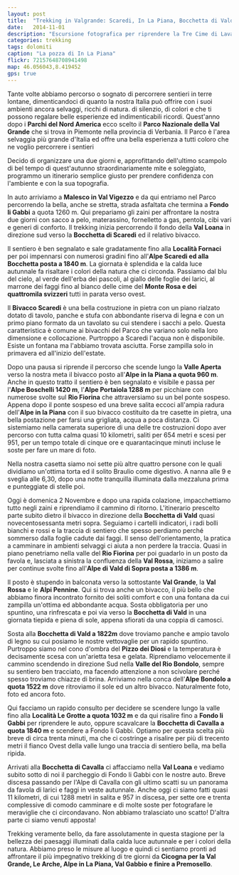 ```yaml
---
layout: post
title:  "Trekking in Valgrande: Scaredi, In La Piana, Bocchetta di Vald"
date:   2014-11-01
description: "Escursione fotografica per riprendere la Tre Cime di Lavaredo con dietro la via lattea, consigli e qualche informazione sulla tecnica di ripresa"
categories: trekking
tags: dolomiti
caption: "La pozza di In La Piana"
flickr: 72157648708941498
map: 46.056043,8.419452
gps: true
---
```



Tante volte abbiamo percorso o sognato di percorrere sentieri in terre lontane, dimenticandoci di 
quanto  la nostra Italia può offrire con i suoi ambienti ancora selvaggi, ricchi di natura. di silenzio, di colori e 
che ti possono regalare belle esperienze ed indimenticabili ricordi. Quest'anno dopo i **Parchi del Nord America** ecco scelto il **Parco Nazionale della Val Grande** che si trova in Piemonte nella provincia di Verbania. Il Parco è l'area selvaggia 
più grande d'Italia ed offre una bella esperienza a tutti coloro che ne voglio percorrere i sentieri

Decido di organizzare una due giorni e, approfittando dell'ultimo scampolo di bel tempo di quest'autunno straordinariamente mite e soleggiato, programmo un itinerario semplice giusto per prendere confidenza con l'ambiente e con la sua topografia.

In auto arriviamo a **Malesco in Val Vigezzo** e da qui entriamo nel Parco percorrendo la bella, anche se stretta, strada asfaltata che termina a **Fondo li Gabbi** a quota 1260 m. Qui prepariamo gli zaini per affrontare la nostra due giorni con sacco a pelo, materassino, fornelletto a gas, pentola, cibi vari e generi di conforto. Il trekking inizia percorrendo il fondo della **Val Loana** in direzione sud verso la **Bocchetta di Scaredi** ed il relativo bivacco.

Il sentiero è ben segnalato e sale gradatamente fino alla **Località Fornaci** per poi impennarsi con numerosi gradini fino all'**Alpe Scaredi ed alla Bocchetta posta a 1840 m**. La giornata è splendida e la calda luce autunnale fa risaltare i colori della natura che ci circonda. Passiamo dal blu del cielo, al verde dell'erba dei pascoli, al giallo delle foglie dei larici, al marrone dei faggi fino al bianco delle cime del **Monte Rosa e dei quattromila svizzeri** tutti in parata verso 
ovest.

Il **Bivacco Scaredi** è una bella costruzione in pietra con un piano rialzato dotato di tavolo, panche e stufa con abbondante riserva di legna e con un primo piano formato da un tavolato su cui stendere i sacchi a pelo. Questa caratteristica è comune ai bivacchi del Parco che variano solo nella loro dimensione e collocazione. Purtroppo a Scaredi l'acqua non è disponibile. Esiste un fontana ma l'abbiamo trovata asciutta. Forse zampilla solo in primavera ed all'inizio dell'estate.

Dopo una pausa si riprende il percorso che scende lungo la **Valle Aperta** verso la nostra meta il bivacco posto all'**Alpe in la Piana a quota 960 m**. Anche in questo tratto il sentiero è ben segnalato e visibile e passa per l'**Alpe Boschelli 1420 m**, l'**Alpe Portaiola 1288 m** per picchiare con numerose svolte sul **Rio Fiorina** che attraversiamo su un bel ponte sospeso. Appena dopo il ponte sospeso ed una breve salita eccoci all'ampia radura dell'**Alpe in la Piana** con il suo bivacco costituito da tre casette in pietra, una bella postazione per farsi una grigliata, acqua a poca distanza. Ci sistemiamo nella camerata superiore di una delle tre costruzioni dopo aver percorso con tutta calma quasi 10 kilometri, saliti per 654 metri e scesi per 951, per un tempo totale di cinque ore e quarantacinque minuti incluse le soste per fare un mare di foto.

Nella nostra casetta siamo noi sette più altre quattro persone con le quali dividiamo un'ottima torta ed il solito Braulio come digestivo. A nanna alle 9 e sveglia alle 6,30, dopo una notte tranquilla illuminata dalla mezzaluna prima e punteggiate di stelle poi.

Oggi è domenica 2 Novembre e dopo una rapida colazione, impacchettiamo tutto negli zaini e 
riprendiamo il cammino di ritorno. L'itinerario prescelto parte subito dietro il bivacco in direzione della 
**Bocchetta di Vald** quasi novecentosessanta metri sopra. Seguiamo i cartelli indicatori, i 
radi bolli bianchi e rossi  e la traccia di sentiero che spesso perdiamo perché sommerso dalla foglie cadute 
dai faggi. Il senso dell'orientamento, la pratica a camminare in ambienti selvaggi ci aiuta a non perdere la traccia. Quasi in piano penetriamo nella valle del **Rio Fiorina** per poi guadarlo in un posto da favola e, lasciata a 
sinistra la confluenza della **Val Rossa**, iniziamo a salire per continue svolte fino 
all'**Alpe di Vald di Sopra posta a 1386 m**.

Il posto è stupendo in balconata verso la sottostante **Val Grande**, la **Val 
Rossa** e le **Alpi Pennine**. Qui si trova anche un bivacco, il più bello che 
abbiamo finora incontrato fornito dei soliti comfort e con una fontana da cui zampilla un'ottima ed 
abbondante acqua. Sosta obbligatoria per uno spuntino, una rinfrescata e poi via verso la 
**Bocchetta di Vald** in una giornata tiepida e piena di sole, appena sfiorati da una coppia 
di camosci.

Sosta alla **Bocchetta di Vald a 1822m** dove troviamo panche e ampio tavolo di legno 
su cui posiamo le nostre vettovaglie per un rapido spuntino. Purtroppo siamo nel cono d'ombra del 
**Pizzo dei Diosi** e la temperatura è decisamente scesa con un'arietta tesa e gelata. 
Riprendiamo velocemente il cammino scendendo in direzione Sud nella **Valle del Rio 
Bondolo**, sempre su sentiero ben tracciato, ma facendo attenzione a non scivolare perché 
spesso troviamo chiazze di brina. Arriviamo nella conca dell'**Alpe Bondolo a quota 1522 
m** dove ritroviamo il sole ed un altro bivacco. Naturalmente foto, foto ed ancora foto.

Qui facciamo un rapido consulto per decidere se scendere lungo la valle fino alla **Località Le 
Grotte a quota 1032 m** e da qui risalire fino a **Fondo li Gabbi** per riprendere le 
auto, oppure scavalcare la **Bocchetta di Cavalla a quota 1840 m** e scendere a Fondo li 
Gabbi. Optiamo per questa scelta più breve di circa trenta minuti, ma che ci costringe a risalire per più di 
trecento metri il fianco Ovest della valle lungo una traccia di sentiero bella, ma bella ripida.

Arrivati alla **Bocchetta di Cavalla** ci affacciamo nella **Val Loana** e 
vediamo subito sotto di noi il parcheggio di Fondo li Gabbi con le nostre auto. Breve discesa passando per 
l'Alpe di Cavalla con gli ultimo scatti su un panorama da favola di larici e faggi in veste autunnale. Anche 
oggi ci siamo fatti quasi 11 kilometri, di cui 1288 metri in salita e 957 in discesa, per sette ore e trenta 
complessive di comodo camminare e di molte soste per fotografare le meraviglie che ci circondavano. 
Non abbiamo tralasciato uno scatto! D'altra parte ci siamo venuti apposta!

Trekking veramente bello, da fare assolutamente in questa stagione per la bellezza dei paesaggi 
illuminati dalla calda luce autunnale e per i colori della natura. Abbiamo preso le misure al luogo e quindi ci sentiamo pronti ad affrontare il più impegnativo trekking di tre giorni da **Cicogna per la Val Grande, Le Arche, Alpe in La Piana, Val Gabbio e finire a Premosello**.

